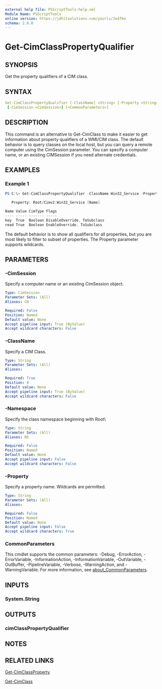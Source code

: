 ```yaml
---
external help file: PSScriptTools-help.xml
Module Name: PSScriptTools
online version: https://jdhitsolutions.com/yourls/2e4fbe
schema: 2.0.0
---
```


# Get-CimClassPropertyQualifier

## SYNOPSIS

Get the property qualifiers of a CIM class.

## SYNTAX

```yaml
Get-CimClassPropertyQualifier [-ClassName] <String> [-Property <String>] [-Namespace <String>]
 [-CimSession <CimSession>] [<CommonParameters>]
```

## DESCRIPTION

This command is an alternative to Get-CimClass to make it easier to get information about property qualifiers of a WMI/CIM class. The default behavior is to query classes on the local host, but you can query a remote computer using the CimSession parameter. You can specify a computer name, or an existing CIMSession if you need alternate credentials.

## EXAMPLES

### Example 1

```powershell
PS C:\> Get-CimClassPropertyQualifier -ClassName Win32_Service -Property Name

   Property: Root/Cimv2:Win32_Service [Name]

Name Value CimType Flags
---- ----- ------- -----
key  True  Boolean DisableOverride, ToSubclass
read True  Boolean EnableOverride, ToSubclass
```

The default behavior is to show all qualifiers for all properties, but you are most likely to filter to subset of properties. The Property parameter supports wildcards.

## PARAMETERS

### -CimSession
Specify a computer name or an existing CimSession object.

```yaml
Type: CimSession
Parameter Sets: (All)
Aliases: CN

Required: False
Position: Named
Default value: None
Accept pipeline input: True (ByValue)
Accept wildcard characters: False
```

### -ClassName
Specify a CIM Class.

```yaml
Type: String
Parameter Sets: (All)
Aliases:

Required: True
Position: 0
Default value: None
Accept pipeline input: True (ByValue)
Accept wildcard characters: False
```

### -Namespace
Specify the class namespace beginning with Root\

```yaml
Type: String
Parameter Sets: (All)
Aliases: NS

Required: False
Position: Named
Default value: None
Accept pipeline input: False
Accept wildcard characters: False
```

### -Property
Specify a property name. Wildcards are permitted.

```yaml
Type: String
Parameter Sets: (All)
Aliases:

Required: False
Position: Named
Default value: None
Accept pipeline input: False
Accept wildcard characters: True
```

### CommonParameters
This cmdlet supports the common parameters: -Debug, -ErrorAction, -ErrorVariable, -InformationAction, -InformationVariable, -OutVariable, -OutBuffer, -PipelineVariable, -Verbose, -WarningAction, and -WarningVariable. For more information, see [about_CommonParameters](http://go.microsoft.com/fwlink/?LinkID=113216).

## INPUTS

### System.String

## OUTPUTS

### cimClassPropertyQualifier

## NOTES


## RELATED LINKS

[Get-CimClassProperty](Get-CimClassProperty.md)

[Get-CimClass]()

